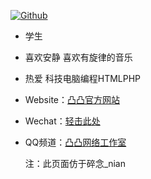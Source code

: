 [![Github](https://github-readme-stats.vercel.app/api?username=tutuos)](https://github.com/tutuos)
- 学生

- 喜欢安静 喜欢有旋律的音乐

- 热爱 科技电脑编程HTMLPHP

- Website：[凸凸官方网站](https://www.tutuos.com)

- Wechat：[轻击此处](https://bucket-tutu-oss.yaqian.hk/wechat.png)

- QQ频道：[凸凸网络工作室](https://qun.qq.com/qqweb/qunpro/share?_wv=3&_wwv=128&inviteCode=Hm4E0&from=246610&biz=ka)

  注：此页面仿于碎念_nian
